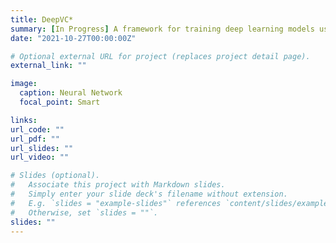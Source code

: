 ```yaml
---
title: DeepVC*
summary: [In Progress] A framework for training deep learning models using Volunteer computing.
date: "2021-10-27T00:00:00Z"

# Optional external URL for project (replaces project detail page).
external_link: ""

image:
  caption: Neural Network
  focal_point: Smart

links:
url_code: ""
url_pdf: ""
url_slides: ""
url_video: ""

# Slides (optional).
#   Associate this project with Markdown slides.
#   Simply enter your slide deck's filename without extension.
#   E.g. `slides = "example-slides"` references `content/slides/example-slides.md`.
#   Otherwise, set `slides = ""`.
slides: ""
---
```

